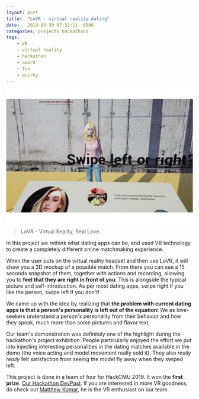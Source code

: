 ```yaml
---
layout: post
title:  "LoVR - virtual reality dating"
date:   2019-09-30 07:32:11 -0500
categories: projects hackathons
tags:
    - VR
    - virtual reality
    - hackathon
    - award
    - fun
    - quirky
---
```

![LoVR Screenshot](/assets/images/LoVR.jpg)
> LoVR - Virtual Reality, Real Love.

In this project we rethink what dating apps can be, and used VR technology to create a completely different online matchmaking experience.

When the user puts on the virtual reality headset and then use LoVR, it will show you a 3D mockup of a possible match. From there you can see a 15 seconds snapshot of them, together with actions and recording, allowing you to **feel that they are right in front of you**. This is alongside the typical picture and self-introduction. As per most dating apps, swipe right if you like the person, swipe left if you don't!

We came up with the idea by realizing that **the problem with current dating apps is that a person's personality is left out of the equation**! We as love-seekers understand a person's personality from their behavior and how they speak, much more than some pictures and flavor text.

Our team's demonstration was definitely one of the highlight during the hackathon's project exhibition. People particularly enjoyed the effort we put into injecting interesting personalities in the dating matches available in the demo (the voice acting and model movement really sold it). They also *really really* felt satisfaction from seeing the model fly away when they swiped left. 

This project is done in a team of four for HackCMU 2019. It won the **first prize**. [Our Hackathon DevPost](https://devpost.com/software/lovr-find-real-dates-through-vr). If you are interested in more VR goodness, do check out [Matthew Komar](https://compuginger.com/), he is the VR enthusiast on our team.